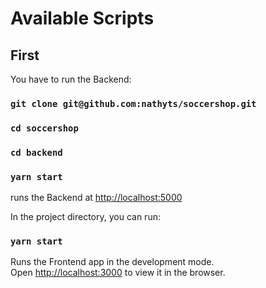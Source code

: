 
# Available Scripts

## First

You have to run the Backend:

### `git clone git@github.com:nathyts/soccershop.git`
### `cd soccershop`
### `cd backend`
### `yarn start`
runs the Backend at [http://localhost:5000](http://localhost:5000)


In the project directory, you can run:

### `yarn start`

Runs the Frontend app in the development mode.\
Open [http://localhost:3000](http://localhost:3000) to view it in the browser.
